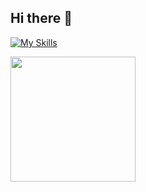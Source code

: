 ## Hi there 👋


[![My Skills](https://skillicons.dev/icons?i=js,html,css,ableton,activitypub,wasm)](https://skillicons.dev)

<img align="left" width="200" height="200" src="https://giphy.com/clips/southpark-south-park-episode-5-season-20-tcbhsMcnTACAGwJBoU"/>
<!--
**ikemanuuel/ikemanuuel** is a ✨ _special_ ✨ repository because its `README.md` (this file) appears on your GitHub profile.

Here are some ideas to get you started:

- 🔭 I’m currently working on ...
- 🌱 I’m currently learning ...
- 👯 I’m looking to collaborate on ...
- 🤔 I’m looking for help with ...
- 💬 Ask me about ...
- 📫 How to reach me: ...
- 😄 Pronouns: ...
- ⚡ Fun fact: ...
-->
